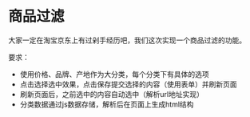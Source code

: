 # 商品过滤

大家一定在淘宝京东上有过剁手经历吧，我们这次实现一个商品过滤的功能。

要求：
* 使用价格、品牌、产地作为大分类，每个分类下有具体的选项
* 点击选择选中效果，点击保存提交选择的内容（使用表单）并刷新页面
* 刷新页面后，之前选中的内容自动选中（解析url地址实现）
* 分类数据通过js数据存储，解析后在页面上生成html结构

